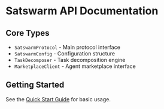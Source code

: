 # Satswarm API Documentation

## Core Types

- `SatswarmProtocol` - Main protocol interface
- `SatswarmConfig` - Configuration structure
- `TaskDecomposer` - Task decomposition engine
- `MarketplaceClient` - Agent marketplace interface

## Getting Started

See the [Quick Start Guide](../guides/quickstart.md) for basic usage.
